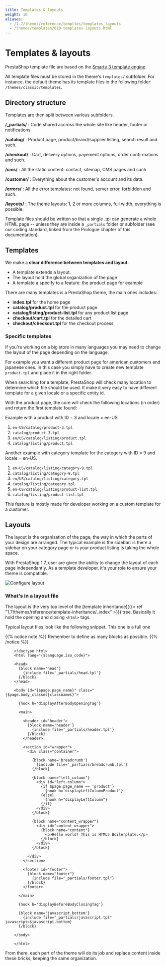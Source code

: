 ```yaml
---
title: Templates & layouts
weight: 10
aliases:
  - /1.7/themes/reference/templtes/templates_layouts
  - /themes/templates/010-templates-layouts.html
---
```


# Templates & layouts

PrestaShop template file are based on the [Smarty 3 template engine](https://www.smarty.net/v3_overview).

All template files must be stored in the theme's `templates/` subfolder. For instance, the default theme
has its template files in the following folder: `/themes/classic/templates`.


Directory structure
------------------------------------

Templates are then split between various subfolders.

**/_partials/**
: Code shared accross the whole site like header, footer or notifications.

**/catalog/**
: Product page, product/brand/supplier listing, search result and such.

**/checkout/**
: Cart, delivery options, payement options, order confirmations and such.

**/cms/**
: All the static content: contact, sitemap, CMS pages and such.

**/customer/**
: Everything about the customer's account and its data.

**/errors/**
: All the error templates: not found, server error, forbidden and such.

**/layouts/**
: The theme layouts: 1, 2 or more columns, full width, everything is possible.

Template files should be written so that a single .tpl can generate a whole HTML page -- unless they are
inside a `_partials` folder or subfolder (see our coding standard, linked from the Prologue chapter
of this documentation).


## Templates

We make a **clear difference between templates and layout**.

* A template extends a layout.
* The layout hold the global organization of the page
* A template a specify to a feature: the product page for example

There are many templates is a PrestaShop theme, the main ones includes:

* **index.tpl** for the home page
* **catalog/product.tpl** for the product page
* **catalog/listing/product-list.tpl** for any product list page
* **checkout/cart.tpl** for the detailed cart
* **checkout/checkout.tpl** for the checkout process

### Specific templates

If you're working on a big store in many languages you may need to change the layout
of the page depending on the language.

For example you want a different product page for american customers and japanese ones.
In this case you simply have to create new template `product.tpl` and place it in
the right folder.

When searching for a template, PrestaShop will check many location to determine
which file should be used. It make it very easy to have different template for a
given locale or a specific entity id.

With the product page, the core will check the following locations (in order) and
return the first template found:

Example with a product with ID = 3 and locale = en-US

1. `en-US/catalog/product-3.tpl`
2. `catalog/product-3.tpl`
3. `en/US/catalog/listing/product.tpl`
4. `catalog/listing/product.tpl`

Another example with category template for the category with ID = 9 and locale = en-US.

1. `en-US/catalog/listing/category-9.tpl`
2. `catalog/listing/category-9.tpl`
3. `en/US/catalog/listing/category.tpl`
4. `catalog/listing/category.tpl`
5. `en-US/catalog/listing/product-list.tpl`
6. `catalog/listing/product-list.tpl`

This feature is mostly made for developer working on a custom template for a customer.

## Layouts

The layout is the organisation of the page, the way in which the parts of your design are arranged.
The typical example is the sidebar: is there a sidebar on your category page or is your product listing
is taking the whole space.

With PrestaShop 1.7, user are given the ability to change the layout of each page
independantly. As a template developer, it's your role to ensure your theme is
compatible.

![Configure layout](../img/configure-layout.png)

### What's in a layout file

The layout is the very top level of the [template inheritance]({{< ref "1.7/themes/reference/template-inheritance/_index" >}})
tree. Basically it hold the opening and closing `<html>` tags.

Typical layout files look like the following snippet. This one is a full one

{{% notice note %}}
  Remember to define as many blocks as possible.
{{% /notice %}}

```html+smarty
    <!doctype html>
    <html lang="{$language.iso_code}">

    <head>
      {block name='head'}
        {include file='_partials/head.tpl'}
      {/block}
    </head>

    <body id="{$page.page_name}" class="{$page.body_classes|classnames}">

      {hook h='displayAfterBodyOpeningTag'}

      <main>

        <header id="header">
          {block name='header'}
            {include file='_partials/header.tpl'}
          {/block}
        </header>

        <section id="wrapper">
          <div class="container">

            {block name='breadcrumb'}
              {include file='_partials/breadcrumb.tpl'}
            {/block}

            {block name="left_column"}
              <div id="left-column">
                {if $page.page_name == 'product'}
                  {hook h='displayLeftColumnProduct'}
                {else}
                  {hook h="displayLeftColumn"}
                {/if}
              </div>
            {/block}

            {block name="content_wrapper"}
              <div id="content-wrapper">
                {block name="content"}
                  <p>Hello world! This is HTML5 Boilerplate.</p>
                {/block}
              </div>
            {/block}

          </div>
        </section>

        <footer id="footer">
          {block name="footer"}
            {include file="_partials/footer.tpl"}
          {/block}
        </footer>

      </main>

      {hook h='displayBeforeBodyClosingTag'}

      {block name='javascript_bottom'}
        {include file="_partials/javascript.tpl" javascript=$javascript.bottom}
      {/block}

    </body>

    </html>
```

From there, each part of the theme will do its job and replace content inside these
bricks, keeping the same organization.
